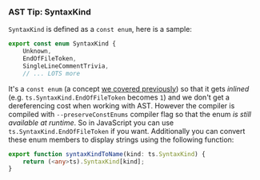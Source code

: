 ### AST Tip: SyntaxKind

`SyntaxKind` is defined as a `const enum`, here is a sample:

```ts
export const enum SyntaxKind {
    Unknown,
    EndOfFileToken,
    SingleLineCommentTrivia,
    // ... LOTS more
```

It's a `const enum` (a concept [we covered previously](../enums.md)) so that it gets *inlined* (e.g. `ts.SyntaxKind.EndOfFileToken` becomes `1`) and we don't get a dereferencing cost when working with AST. However the compiler is compiled with `--preserveConstEnums` compiler flag so that the enum *is still available at runtime*. So in JavaScript you can use `ts.SyntaxKind.EndOfFileToken` if you want. Additionally you can convert these enum members to display strings using the following function:

```ts
export function syntaxKindToName(kind: ts.SyntaxKind) {
    return (<any>ts).SyntaxKind[kind];
}
```
